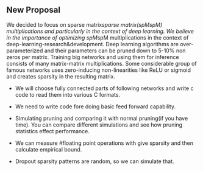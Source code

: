 ## New Proposal
We decided to focus on sparse matrix*sparse matrix(spMspM) multiplications and particularly in the context of deep learning. We believe in the importance of optimizing spM*spM multiplications in the context of deep-learning-research&development. Deep learning algorithms are over-parameterized and their parameters can be pruned down to 5-10% non zeros per matrix. Training big networks and using them for inference consists of many matrix-matrix multiplications. Some considerable group of famous networks uses zero-inducing non-linearities like ReLU or sigmoid and creates sparsity in the resulting matrix.

- We will choose fully connected parts of following networks and write c code to read them into various C formats.
- We need to write code fore doing basic feed forward capability.
- Simulating pruning and comparing it with normal pruning(if you have time). You can compare different simulations and see how pruning statistics effect performance.



- We can measure #floating point operations with give sparsity and then calculate empirical bound.
- Dropout sparsity patterns are random, so we can simulate that.
